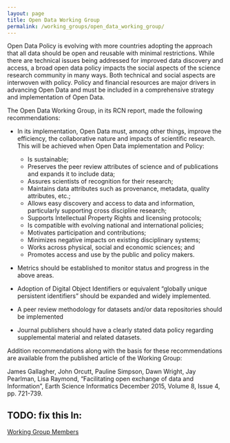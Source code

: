 ```yaml
---
layout: page
title: Open Data Working Group
permalink: /working_groups/open_data_working_group/
---
```


Open Data Policy is evolving with more countries adopting the approach that all data should be open and reusable with minimal restrictions.  While there are technical issues being addressed for improved data discovery and access, a broad open data policy impacts the social aspects of the science research community in many ways.  Both technical and social aspects are interwoven with policy.  Policy and financial resources are major drivers in advancing Open Data and must be included in a comprehensive strategy and implementation of Open Data.

The Open Data Working Group, in its RCN report, made the following recommendations:

* In its implementation, Open Data must, among other things, improve the efficiency, the collaborative nature and impacts of scientific research. This will be achieved when Open Data implementation and Policy:
    * Is sustainable;
    * Preserves the peer review attributes of science and of publications and expands it to include data;
    * Assures scientists of recognition for their research;
    * Maintains data attributes such as provenance, metadata, quality attributes, etc.;
    * Allows easy discovery and access to data and information, particularly supporting cross discipline research;
    * Supports Intellectual Property Rights and licensing protocols;
    * Is compatible with evolving national and international policies;
    * Motivates participation and contributions;
    * Minimizes negative impacts on existing disciplinary systems;
    * Works across physical, social and economic sciences; and
    * Promotes access and use by the public and policy makers.

* Metrics should be established to monitor status and progress in the above areas.
* Adoption of Digital Object Identifiers or equivalent “globally unique persistent identifiers” should be expanded and widely implemented.
* A peer review methodology for datasets and/or data repositories should be implemented
* Journal publishers should have a clearly stated data policy regarding supplemental material and related datasets.

Addition recommendations along with the basis for these recommendations are available from the published article of the Working Group:

James Gallagher, John Orcutt, Pauline Simpson, Dawn Wright, Jay Pearlman, Lisa Raymond, “Facilitating open exchange of data and Information”, Earth Science Informatics December 2015, Volume 8, Issue 4, pp. 721-739.


## TODO: fix this ln:

[Working Group Members](http://site.ieee.org/oceanrcn/working-groups/open-data-wg/working-group-members/)
